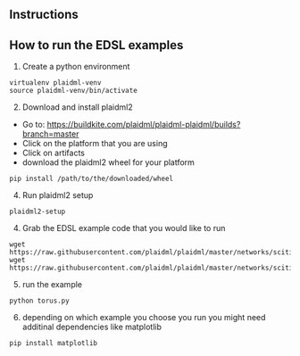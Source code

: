 
Instructions
-------------------------------------------------------------------
How to run the EDSL examples
-------------------------------------------------------------------

1. Create a python environment 

```
virtualenv plaidml-venv
source plaidml-venv/bin/activate
```

2. Download and install plaidml2

  * Go to: https://buildkite.com/plaidml/plaidml-plaidml/builds?branch=master
  * Click on the platform that you are using 
  * Click on artifacts 
  * download the plaidml2 wheel for your platform

```
pip install /path/to/the/downloaded/wheel
```

4. Run plaidml2 setup

```
plaidml2-setup
```

4. Grab the EDSL example code that you would like to run

```
wget https://raw.githubusercontent.com/plaidml/plaidml/master/networks/scitile/storti_integrals/op.py
wget https://raw.githubusercontent.com/plaidml/plaidml/master/networks/scitile/storti_integrals/torus.py
```

5. run the example 

```
python torus.py 
```

6. depending on which example you choose you run you might need additinal dependencies like matplotlib

```
pip install matplotlib
```